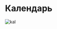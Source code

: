 # Календарь

![kal](https://github.com/user-attachments/assets/38ad0af0-963b-481c-a7f2-f13498c6892e)
